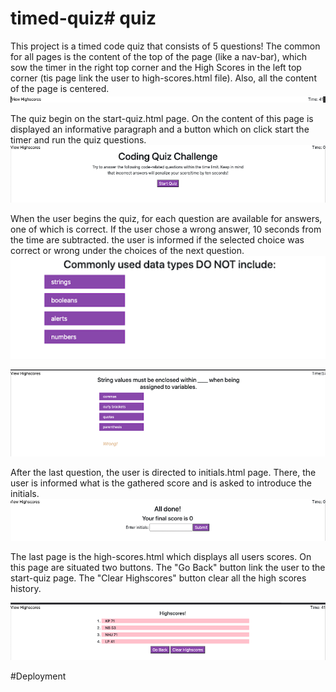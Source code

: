 # timed-quiz# quiz
This project is a timed code quiz that consists of 5 questions!
The common for all pages is the content of the top of the page (like a nav-bar), which sow the timer in the right top corner and the High Scores in the left top corner (tis page link the user to high-scores.html file). Also, all the content of the page is centered. 
<img  src="img/nav-bar.png"> 

The quiz begin on the start-quiz.html page. On the content of this page is displayed an informative paragraph and a button which on click start the timer and run the quiz questions. 
<img src="img/startQuiz.png">

When the user begins the quiz, for each question are available for answers, one of which is correct. If the user chose a wrong answer, 10 seconds from the time are subtracted. the user is informed if the selected choice was correct or wrong under the choices of the next question. 
<img src = "img/question 1.png">


<img  src="img/wrong.png">

After the last question, the user is directed to initials.html page. There, the user is informed what is the gathered score and is asked to introduce the initials. 
<img  src="img/initials.png">

The last page is the high-scores.html which displays all users scores. On this page are situated two buttons. The "Go Back" button link the user to the start-quiz page. The "Clear Highscores" button clear all the high scores history. 

<img  src="img/scores.png">

#Deployment

